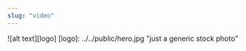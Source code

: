 ```yaml
---
slug: "video"
---
```

![alt text][logo]
[logo]: ../../public/hero.jpg "just a generic stock photo"